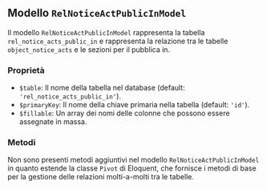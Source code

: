 ## Modello `RelNoticeActPublicInModel`

Il modello `RelNoticeActPublicInModel` rappresenta la tabella `rel_notice_acts_public_in` e rappresenta la relazione tra le tabelle `object_notice_acts` e le sezioni per il pubblica in.

### Proprietà

* `$table`: Il nome della tabella nel database (default: `'rel_notice_acts_public_in'`).
* `$primaryKey`: Il nome della chiave primaria nella tabella (default: `'id'`).
* `$fillable`: Un array dei nomi delle colonne che possono essere assegnate in massa.

### Metodi

Non sono presenti metodi aggiuntivi nel modello `RelNoticeActPublicInModel` in quanto estende la classe `Pivot` di Eloquent, che fornisce i metodi di base per la gestione delle relazioni molti-a-molti tra le tabelle.
